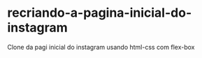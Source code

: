 # recriando-a-pagina-inicial-do-instagram
Clone da pagi inicial do instagram usando html-css com flex-box
